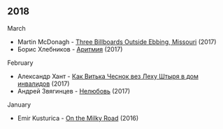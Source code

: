## 2018

March
* Martin McDonagh - [Three Billboards Outside Ebbing, Missouri](https://www.youtube.com/results?search_query=Three+Billboards+Outside+Ebbing+Missouri) (2017)
* Борис Хлебников - [Аритмия](https://www.youtube.com/results?search_query=Аритмия+2017) (2017)

February
* Александр Хант - [Как Витька Чеснок вез Леху Штыря в дом инвалидов](https://www.youtube.com/results?search_query=Как+Витька+Чеснок+вез+Леху+Штыря+в+дом+инвалидов) (2017)
* Андрей Звягинцев - [Нелюбовь](https://www.youtube.com/results?search_query=Нелюбовь+Звягенцев) (2017)

January
* Emir Kusturica - [On the Milky Road](https://www.youtube.com/results?search_query=On+the+Milky+Road+2016) (2016)
